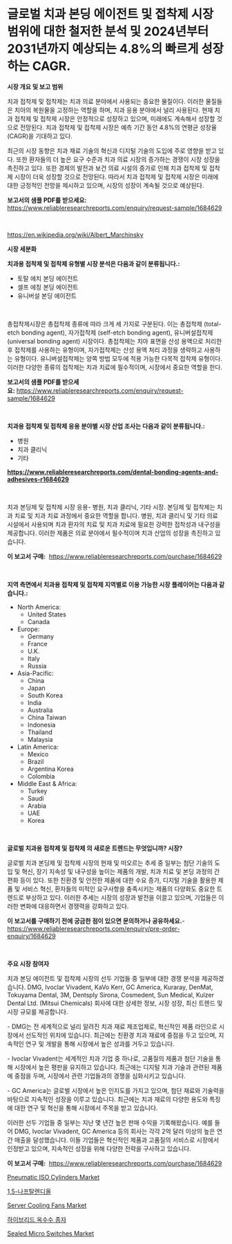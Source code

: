 <p><h1>글로벌 치과 본딩 에이전트 및 접착제 시장 범위에 대한 철저한 분석 및 2024년부터 2031년까지 예상되는 4.8%의 빠르게 성장하는 CAGR.</h1></p><p><strong>시장 개요 및 보고 범위</strong></p>
<p><p>치과 접착제 및 접착제는 치과 의료 분야에서 사용되는 중요한 물질이다. 이러한 물질들은 치아의 복원물을 고정하는 역할을 하며, 치과 응용 분야에서 널리 사용된다. 현재 치과 접착제 및 접착제 시장은 안정적으로 성장하고 있으며, 미래에도 계속해서 성장할 것으로 전망된다. 치과 접착제 및 접착제 시장은 예측 기간 동안 4.8%의 연평균 성장율(CAGR)을 기대하고 있다.</p><p>최근의 시장 동향은 치과 재료 기술의 혁신과 디지털 기술의 도입에 주로 영향을 받고 있다. 또한 환자들의 더 높은 요구 수준과 치과 의료 시장의 증가하는 경쟁이 시장 성장을 촉진하고 있다. 또한 경제의 발전과 보건 의료 시설의 증가로 인해 치과 접착제 및 접착제 시장이 더욱 성장할 것으로 전망된다. 따라서 치과 접착제 및 접착제 시장은 미래에 대한 긍정적인 전망을 제시하고 있으며, 시장의 성장이 계속될 것으로 예상된다.</p></p>
<p><strong>보고서의 샘플 PDF를 받으세요:</strong> <a href="https://www.reliableresearchreports.com/enquiry/request-sample/1684629">https://www.reliableresearchreports.com/enquiry/request-sample/1684629</a></p>
<p>&nbsp;</p>
<p><a href="https://en.wikipedia.org/wiki/Albert_Marchinsky">https://en.wikipedia.org/wiki/Albert_Marchinsky</a></p>
<p><strong>시장 세분화</strong></p>
<p><strong>치과용 접착제 및 접착제 유형별 시장 분석은 다음과 같이 분류됩니다.:</strong></p>
<p><ul><li>토탈 에치 본딩 에이전트</li><li>셀프 에칭 본딩 에이전트</li><li>유니버설 본딩 에이전트</li></ul></p>
<p>&nbsp;</p>
<p><p>총접착제시장은 총접착제 종류에 따라 크게 세 가지로 구분된다. 이는 총접착제 (total-etch bonding agent), 자가접착제 (self-etch bonding agent), 유니버설접착제 (universal bonding agent) 시장이다. 총접착제는 치아 표면을 산성 용액으로 처리한 후 접착제를 사용하는 유형이며, 자가접착제는 산성 용액 처리 과정을 생략하고 사용하는 유형이다. 유니버설접착제는 양쪽 방법 모두에 적용 가능한 다목적 접착제 유형이다. 이러한 다양한 종류의 접착제는 치과 치료에 필수적이며, 시장에서 중요한 역할을 한다.</p></p>
<p><strong>보고서의 샘플 PDF를 받으세요:</strong>&nbsp;<a href="https://www.reliableresearchreports.com/enquiry/request-sample/1684629">https://www.reliableresearchreports.com/enquiry/request-sample/1684629</a></p>
<p>&nbsp;</p>
<p><strong> 치과용 접착제 및 접착제 응용 분야별 시장 산업 조사는 다음과 같이 분류됩니다.:</strong></p>
<p><ul><li>병원</li><li>치과 클리닉</li><li>기타</li></ul></p>
<p><strong><a href="https://www.reliableresearchreports.com/dental-bonding-agents-and-adhesives-r1684629">https://www.reliableresearchreports.com/dental-bonding-agents-and-adhesives-r1684629</a></strong></p>
<p>&nbsp;</p>
<p><p>치과 본딩제 및 접착제 시장 응용- 병원, 치과 클리닉, 기타 시장. 본딩제 및 접착제는 치과 치료 및 치과 치료 과정에서 중요한 역할을 합니다. 병원, 치과 클리닉 및 기타 의료 시설에서 사용되며 치과 환자의 치료 및 치과 치료에 필요한 강력한 접착성과 내구성을 제공합니다. 이러한 제품은 의료 분야에서 필수적이며 치과 산업의 성장을 촉진하고 있습니다.</p></p>
<p><strong>이 보고서 구매:</strong>&nbsp; <a href="https://www.reliableresearchreports.com/purchase/1684629">https://www.reliableresearchreports.com/purchase/1684629</a></p>
<p>&nbsp;</p>
<p><strong>지역 측면에서 치과용 접착제 및 접착제 지역별로 이용 가능한 시장 플레이어는 다음과 같습니다.:</strong></p>
<p><ul>
    <li>
        North America:
        <ul>
            <li>United States</li>
            <li>Canada</li>
        </ul>
    </li>
    <li>
        Europe:
        <ul>
            <li>Germany</li>
            <li>France</li>
            <li>U.K.</li>
            <li>Italy</li>
            <li>Russia</li>
        </ul>
    </li>
    <li>
        Asia-Pacific:
        <ul>
            <li>China</li>
            <li>Japan</li>
            <li>South Korea</li>
            <li>India</li>
            <li>Australia</li>
            <li>China Taiwan</li>
            <li>Indonesia</li>
            <li>Thailand</li>
            <li>Malaysia</li>
        </ul>
    </li>
    <li>
        Latin America:
        <ul>
            <li>Mexico</li>
            <li>Brazil</li>
            <li>Argentina Korea</li>
            <li>Colombia</li>
        </ul>
    </li>
    <li>
        Middle East & Africa:
        <ul>
            <li>Turkey</li>
            <li>Saudi</li>
            <li>Arabia</li>
            <li>UAE</li>
            <li>Korea</li>
        </ul>
    </li>
    </ul></p>
<p>&nbsp;</p>
<p><strong>글로벌 치과용 접착제 및 접착제 의 새로운 트렌드는 무엇입니까? 시장?</strong></p>
<p><p>글로벌 치과 본딩제 및 접착제 시장의 현재 및 떠오르는 추세 중 일부는 첨단 기술의 도입 및 혁신, 장기 지속성 및 내구성을 높이는 제품의 개발, 치과 치료 및 본딩 과정의 간편화 등이 있다. 또한 친환경 및 안전한 제품에 대한 수요 증가, 디지털 기술을 활용한 제품 및 서비스 혁신, 환자들의 미적인 요구사항을 충족시키는 제품의 다양화도 중요한 트렌드로 부상하고 있다. 이러한 추세는 시장의 성장과 발전을 이끌고 있으며, 기업들은 이러한 변화에 대응하면서 경쟁력을 강화하고 있다.</p></p>
<p><strong>이 보고서를 구매하기 전에 궁금한 점이 있으면 문의하거나 공유하세요.</strong>- <a href="https://www.reliableresearchreports.com/enquiry/pre-order-enquiry/1684629">https://www.reliableresearchreports.com/enquiry/pre-order-enquiry/1684629</a></p>
<p>&nbsp;</p>
<p><strong>주요 시장 참여자</strong></p>
<p><p>치과 본딩 에이전트 및 접착제 시장의 선두 기업들 중 일부에 대한 경쟁 분석을 제공하겠습니다. DMG, Ivoclar Vivadent, KaVo Kerr, GC America, Kuraray, DenMat, Tokuyama Dental, 3M, Dentsply Sirona, Cosmedent, Sun Medical, Kulzer Dental Ltd. (Mitsui Chemicals) 회사에 대한 상세한 정보, 시장 성장, 최신 트렌드 및 시장 규모를 제공합니다.</p><p>- DMG는 전 세계적으로 널리 알려진 치과 재료 제조업체로, 혁신적인 제품 라인으로 시장에서 선도적인 위치에 있습니다. 최근에는 친환경 치과 재료에 중점을 두고 있으며, 지속적인 연구 및 개발을 통해 시장에서 높은 성과를 거두고 있습니다.</p><p>- Ivoclar Vivadent는 세계적인 치과 기업 중 하나로, 고품질의 제품과 첨단 기술을 통해 시장에서 높은 평판을 유지하고 있습니다. 최근에는 디지털 치과 기술과 관련된 제품에 중점을 두며, 시장에서 관련 기업들과의 경쟁을 심화시키고 있습니다.</p><p>- GC America는 글로벌 시장에서 높은 인지도를 가지고 있으며, 첨단 재료와 기술력을 바탕으로 지속적인 성장을 이루고 있습니다. 최근에는 치과 재료의 다양한 용도와 특징에 대한 연구 및 혁신을 통해 시장에서 주목을 받고 있습니다.</p><p>이러한 선두 기업들 중 일부는 지난 몇 년간 높은 판매 수익을 기록해왔습니다. 예를 들어 DMG, Ivoclar Vivadent, GC America 등의 회사는 각각 2억 달러 이상의 높은 연간 매출을 달성했습니다. 이들 기업들은 혁신적인 제품과 고품질의 서비스로 시장에서 인정받고 있으며, 지속적인 성장을 위해 다양한 전략을 구사하고 있습니다.</p></p>
<p><strong>이 보고서 구매:</strong>&nbsp;&nbsp;<a href="https://www.reliableresearchreports.com/purchase/1684629">https://www.reliableresearchreports.com/purchase/1684629</a></p>
<p><p><a href="https://issuu.com/reportprime-2/docs/pneumatic-iso-cylinders-market-size-2030.pptx">Pneumatic ISO Cylinders Market</a></p><p><a href="https://github.com/rahat-gis/Market-Research-Report-List-1/blob/main/7733008159288.md">1,5-나프탈렌디올</a></p><p><a href="https://github.com/liliskanaya73/Market-Research-Report-List-1/blob/main/server-cooling-fans-market.md">Server Cooling Fans Market</a></p><p><a href="https://github.com/johneahan44556754/Market-Research-Report-List-1/blob/main/1165526159289.md">하이브리드 옥수수 종자</a></p><p><a href="https://github.com/mooaaztarek/Market-Research-Report-List-1/blob/main/sealed-micro-switches-market.md">Sealed Micro Switches Market</a></p></p>